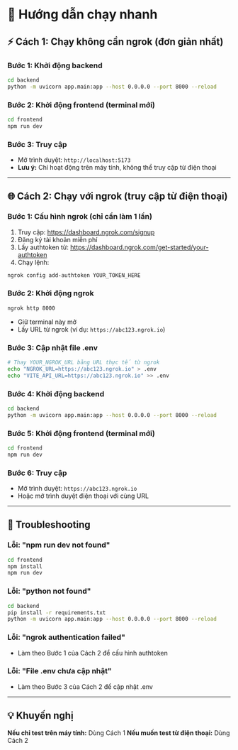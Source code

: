 # 🚀 Hướng dẫn chạy nhanh

## ⚡ Cách 1: Chạy không cần ngrok (đơn giản nhất)

### Bước 1: Khởi động backend
```bash
cd backend
python -m uvicorn app.main:app --host 0.0.0.0 --port 8000 --reload
```

### Bước 2: Khởi động frontend (terminal mới)
```bash
cd frontend
npm run dev
```

### Bước 3: Truy cập
- Mở trình duyệt: `http://localhost:5173`
- **Lưu ý:** Chỉ hoạt động trên máy tính, không thể truy cập từ điện thoại

---

## 🌐 Cách 2: Chạy với ngrok (truy cập từ điện thoại)

### Bước 1: Cấu hình ngrok (chỉ cần làm 1 lần)
1. Truy cập: https://dashboard.ngrok.com/signup
2. Đăng ký tài khoản miễn phí
3. Lấy authtoken từ: https://dashboard.ngrok.com/get-started/your-authtoken
4. Chạy lệnh:
```bash
ngrok config add-authtoken YOUR_TOKEN_HERE
```

### Bước 2: Khởi động ngrok
```bash
ngrok http 8000
```
- Giữ terminal này mở
- Lấy URL từ ngrok (ví dụ: `https://abc123.ngrok.io`)

### Bước 3: Cập nhật file .env
```bash
# Thay YOUR_NGROK_URL bằng URL thực tế từ ngrok
echo "NGROK_URL=https://abc123.ngrok.io" > .env
echo "VITE_API_URL=https://abc123.ngrok.io" >> .env
```

### Bước 4: Khởi động backend
```bash
cd backend
python -m uvicorn app.main:app --host 0.0.0.0 --port 8000 --reload
```

### Bước 5: Khởi động frontend (terminal mới)
```bash
cd frontend
npm run dev
```

### Bước 6: Truy cập
- Mở trình duyệt: `https://abc123.ngrok.io`
- Hoặc mở trình duyệt điện thoại với cùng URL

---

## 🔧 Troubleshooting

### Lỗi: "npm run dev not found"
```bash
cd frontend
npm install
npm run dev
```

### Lỗi: "python not found"
```bash
cd backend
pip install -r requirements.txt
python -m uvicorn app.main:app --host 0.0.0.0 --port 8000 --reload
```

### Lỗi: "ngrok authentication failed"
- Làm theo Bước 1 của Cách 2 để cấu hình authtoken

### Lỗi: "File .env chưa cập nhật"
- Làm theo Bước 3 của Cách 2 để cập nhật .env

---

## 💡 Khuyến nghị

**Nếu chỉ test trên máy tính:** Dùng Cách 1
**Nếu muốn test từ điện thoại:** Dùng Cách 2

